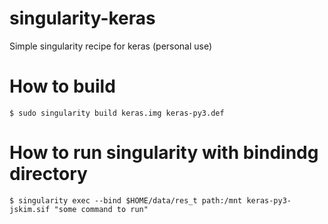 # singularity-keras
Simple singularity recipe for keras (personal use)

# How to build
```
$ sudo singularity build keras.img keras-py3.def
```

# How to run singularity with bindindg directory

```
$ singularity exec --bind $HOME/data/res_t path:/mnt keras-py3-jskim.sif "some command to run"
```
